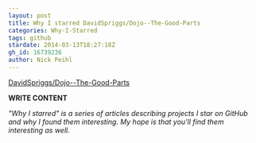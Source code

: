 ```yaml
---
layout: post
title: Why I starred DavidSpriggs/Dojo--The-Good-Parts
categories: Why-I-Starred
tags: github
stardate: 2014-03-13T18:27:18Z
gh_id: 16739236
author: Nick Peihl
---
```


[DavidSpriggs/Dojo--The-Good-Parts](star.repo.html_url)

**WRITE CONTENT**

*"Why I starred" is a series of articles describing projects I star on GitHub and why I found them interesting. My hope is that you'll find them interesting as well.*

